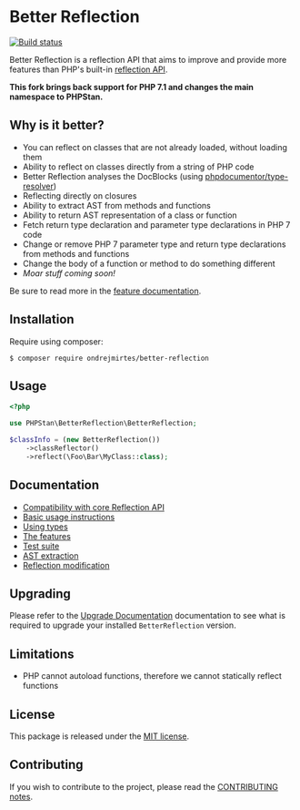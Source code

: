 Better Reflection
=================

[![Build status](https://github.com/ondrejmirtes/BetterReflection/workflows/Build/badge.svg?branch=master)](https://github.com/ondrejmirtes/BetterReflection/actions?query=workflow%3ABuild+branch%3Amaster)

Better Reflection is a reflection API that aims to improve and provide more features than PHP's built-in
[reflection API](https://php.net/manual/en/book.reflection.php).

**This fork brings back support for PHP 7.1 and changes the main namespace to PHPStan.**

## Why is it better?

* You can reflect on classes that are not already loaded, without loading them
* Ability to reflect on classes directly from a string of PHP code
* Better Reflection analyses the DocBlocks (using [phpdocumentor/type-resolver](https://github.com/phpDocumentor/TypeResolver))
* Reflecting directly on closures
* Ability to extract AST from methods and functions
* Ability to return AST representation of a class or function
* Fetch return type declaration and parameter type declarations in PHP 7 code
* Change or remove PHP 7 parameter type and return type declarations from methods and functions
* Change the body of a function or method to do something different
* *Moar stuff coming soon!*

Be sure to read more in the [feature documentation](docs/features.md).

## Installation

Require using composer:

```shell
$ composer require ondrejmirtes/better-reflection
```

## Usage

```php
<?php

use PHPStan\BetterReflection\BetterReflection;

$classInfo = (new BetterReflection())
    ->classReflector()
    ->reflect(\Foo\Bar\MyClass::class);
```

## Documentation

* [Compatibility with core Reflection API](docs/compatibility.md)
* [Basic usage instructions](docs/usage.md)
* [Using types](docs/types.md)
* [The features](docs/features.md)
* [Test suite](https://github.com/ondrejmirtes/BetterReflection/blob/master/test/README.md)
* [AST extraction](docs/ast-extraction.md)
* [Reflection modification](docs/reflection-modification.md)

## Upgrading

Please refer to the [Upgrade Documentation](UPGRADE.md) documentation to see what is required to upgrade your installed
`BetterReflection` version.

## Limitations

* PHP cannot autoload functions, therefore we cannot statically reflect functions

## License

This package is released under the [MIT license](LICENSE).

## Contributing

If you wish to contribute to the project, please read the [CONTRIBUTING notes](CONTRIBUTING.md).
